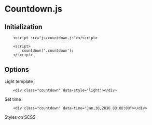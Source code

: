 Countdown.js
=======================

Initialization
------------

```code
    <script src="js/countdown.js"></script>

    <script>
        countdown('.countdown');
    </script>
```


Options
------------

Light template

```code
	<div class="countdown" data-style='light'></div>
```

Set time

```code
	<div class="countdown" data-time="Jan,30,2016 00:00:00"></div>
```

Styles on SCSS
